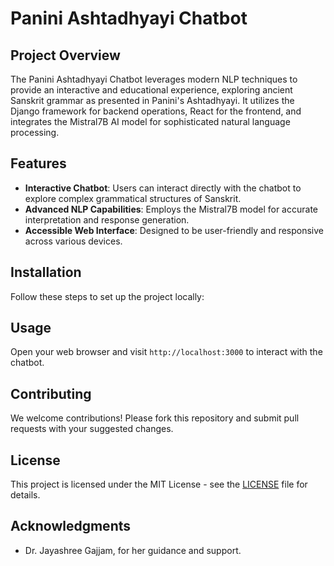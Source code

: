 # Panini Ashtadhyayi Chatbot

## Project Overview
The Panini Ashtadhyayi Chatbot leverages modern NLP techniques to provide an interactive and educational experience, exploring ancient Sanskrit grammar as presented in Panini's Ashtadhyayi. It utilizes the Django framework for backend operations, React for the frontend, and integrates the Mistral7B AI model for sophisticated natural language processing.

## Features
- **Interactive Chatbot**: Users can interact directly with the chatbot to explore complex grammatical structures of Sanskrit.
- **Advanced NLP Capabilities**: Employs the Mistral7B model for accurate interpretation and response generation.
- **Accessible Web Interface**: Designed to be user-friendly and responsive across various devices.

## Installation
Follow these steps to set up the project locally:

## Usage
Open your web browser and visit `http://localhost:3000` to interact with the chatbot.

## Contributing
We welcome contributions! Please fork this repository and submit pull requests with your suggested changes.

## License
This project is licensed under the MIT License - see the [LICENSE](LICENSE) file for details.

## Acknowledgments
- Dr. Jayashree Gajjam, for her guidance and support.

   
